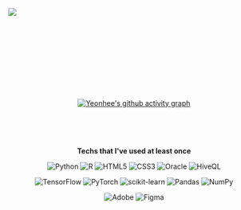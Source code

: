 <div align="center">
<br><br><br>

![Typing SVG](images/header.gif)

<br><br><br>

<div align=center>
    <a href="https://github.com/anuraghazra/github-readme-stats" title="Go to Source">
      <img align="left" width=407 src="https://github-readme-stats.vercel.app/api?username=hing9u&show_icons=true&theme=material-palenight&hide_border=true&bg_color=20232a&icon_color=E3E3E3A8&text_color=fff" />
    </a>
    <a href="https://github.com/denvercoder1/github-readme-streak-stats" title="Go to Source">
      <img align="right" width=407 src="http://github-readme-streak-stats.herokuapp.com?user=hing9u&theme=react&ring=C691E94D&fire=C691E9&sideNums=C691E9&currStreakNum=C691E9&sideLabels=FFFFFF&currStreakLabel=FFFFFF&dates=E3E3E3A8&hide_border=true" alt="" />
    </a>
</div>

<br><br><br><br><br><br><br><br><br>

[![Yeonhee's github activity graph](https://activity-graph.herokuapp.com/graph?username=hing9u&theme=react-dark&bg_color=20232a&hide_border=true&line=AB90E8&color=C691E9C9)](https://github.com/ashutosh00710/github-readme-activity-graph)

<br><br><br>
    
<div align=center>
    <b>Techs that I've used at least once</b>

![Python](https://img.shields.io/badge/python-%2314354C.svg?style=for-the-badge&logo=python&logoColor=white&color=20232A&labelColor=3776ab) ![R](https://img.shields.io/badge/r-%23276DC3.svg?style=for-the-badge&logo=r&logoColor=white&color=20232A&labelColor=276DC3) ![HTML5](https://img.shields.io/badge/html5-%23E34F26.svg?style=for-the-badge&logo=html5&logoColor=white&color=20232A&labelColor=E34F26) ![CSS3](https://img.shields.io/badge/css3-%231572B6.svg?style=for-the-badge&logo=css3&logoColor=white&color=20232A&labelColor=1572B6) ![Oracle](https://img.shields.io/badge/oracle-%23F00000.svg?style=for-the-badge&logo=oracle&logoColor=white&color=20232A&labelColor=F80000) ![HiveQL](https://img.shields.io/badge/HiveQL-%2300f.svg?style=for-the-badge&logo=apachehive&logoColor=black&color=20232A&labelColor=FDEE21)

![TensorFlow](https://img.shields.io/badge/TensorFlow-%23FF6F00.svg?style=for-the-badge&logo=TensorFlow&logoColor=white&color=20232A&labelColor=FF6F00) ![PyTorch](https://img.shields.io/badge/PyTorch-%23EE4C2C.svg?style=for-the-badge&logo=PyTorch&logoColor=white&color=20232A&labelColor=EE4C2C) ![scikit-learn](https://img.shields.io/badge/scikit--learn-%23F7931E.svg?style=for-the-badge&logo=scikit-learn&logoColor=white&color=20232A&labelColor=F7931E) ![Pandas](https://img.shields.io/badge/pandas-%23150458.svg?style=for-the-badge&logo=pandas&logoColor=white&color=20232A&labelColor=150458) ![NumPy](https://img.shields.io/badge/numpy-%23013243.svg?style=for-the-badge&logo=numpy&logoColor=white&color=20232A&labelColor=013243)

![Adobe](https://img.shields.io/badge/adobe-%23FF0000.svg?style=for-the-badge&logo=adobe&logoColor=white&color=20232A&labelColor=FF0000) ![Figma](https://img.shields.io/badge/figma-%23F24E1E.svg?style=for-the-badge&logo=figma&logoColor=white&color=20232A&labelColor=3776ab)

</div>
    
<!--
**hing9u/hing9u** is a ✨ _special_ ✨ repository because its `README.md` (this file) appears on your GitHub profile.

Here are some ideas to get you started:

- 🔭 I’m currently working on ...
- 🌱 I’m currently learning ...
- 👯 I’m looking to collaborate on ...
- 🤔 I’m looking for help with ...
- 💬 Ask me about ...
- 📫 How to reach me: ...
- 😄 Pronouns: ...
- ⚡ Fun fact: ...
  -->

  </div>
